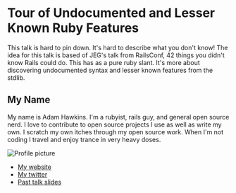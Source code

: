 # Tour of Undocumented and Lesser Known Ruby Features

This talk is hard to pin down. It's hard to describe what you don't
know! The idea for this talk is based of JEG's talk from RailsConf, 42
things you didn't know Rails could do. This has as a pure ruby slant.
It's more about discovering undocumented syntax and lesser known
features from the stdlib.

## My Name

My name is Adam Hawkins. I'm a rubyist, rails guy, and general
open source nerd. I love to contribute to open source projects I use as
well as write my own. I scratch my own itches through my open source
work. When I'm not coding I travel and enjoy trance in very heavy doses.

![Profile picture](https://raw.github.com/twinturbo/talks/master/headshot1.jpeg)

- [My website](http://broadcastingadam.com)
- [My twitter](https://twitter.com/adman65)
- [Past talk slides](https://speakerdeck.com/u/twinturbo)
